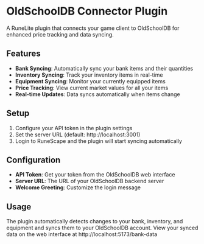 # OldSchoolDB Connector Plugin

A RuneLite plugin that connects your game client to OldSchoolDB for enhanced price tracking and data syncing.

## Features

- **Bank Syncing**: Automatically sync your bank items and their quantities
- **Inventory Syncing**: Track your inventory items in real-time  
- **Equipment Syncing**: Monitor your currently equipped items
- **Price Tracking**: View current market values for all your items
- **Real-time Updates**: Data syncs automatically when items change

## Setup

1. Configure your API token in the plugin settings
2. Set the server URL (default: http://localhost:3001)
3. Login to RuneScape and the plugin will start syncing automatically

## Configuration

- **API Token**: Get your token from the OldSchoolDB web interface
- **Server URL**: The URL of your OldSchoolDB backend server
- **Welcome Greeting**: Customize the login message

## Usage

The plugin automatically detects changes to your bank, inventory, and equipment and syncs them to your OldSchoolDB account. View your synced data on the web interface at http://localhost:5173/bank-data